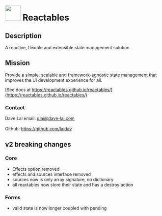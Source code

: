 # <img src="https://avatars.githubusercontent.com/u/145691934" width="50"> Reactables

## Description

A reactive, flexible and extensible state management solution.

## Mission
Provide a simple, scalable and framework-agnostic state management that improves the UI development experience for all.

[See docs at https://reactables.github.io/reactables/](https://reactables.github.io/reactables/)

### Contact

Dave Lai
email: <a href="dlai@dave-lai.com">dlai@dave-lai.com</a>
<br>
<br>
Github: https://github.com/laidav

## v2 breaking changes

### Core
- Effects option removed
- effects and sources interface removed
- sources now is only array signature, no dictionary
- all reactables now store their state and has a destroy action

### Forms
- valid state is now longer coupled with pending